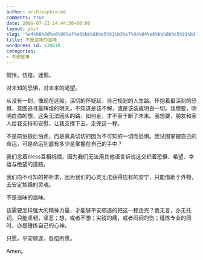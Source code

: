 ```yaml
---
author: archisophialee
comments: true
date: 2009-07-23 14:44:56+00:00
layout: post
slug: '%e4%b8%8d%e6%98%af%e6%bb%8b%e5%91%b3%e7%9a%84%e6%bb%8b%e5%91%b3'
title: 不是滋味的滋味
wordpress_id: 639618
categories:
- 考研故事
---
```


惆怅。仿徨。迷惘。

 

对未知的恐惧，对未来的渴望。

 

从没有一刻，像现在这般，深切的怀疑起，自己规划的人生路。怀抱着最深刻的恐惧，意图追寻最辉煌的明天。不知道是该不解，或是该装成明白一切。我想要，明明白白的想，这条无法回头的路，如何走，才不至于断了未来。我想要，朋友和家人给我支持和安慰，让我支撑下去，走完这一程。

 

不是前怕狼后怕虎，而是真真切切的因为不可知的一切而恐惧。我试图掌握自己的命运，可是命运到底有多少是掌握在自己的手中？

 

我们念着bless互相祝福，因为我们无法用其他语言诉说这交织着恐惧、希望、幸运与绝望的道路。

 

我们向不可知的神祈求，因为我们的心灵无法获得应有的安宁，只能借助于外物，去安定焦躁的灵魂。

 

不是滋味的滋味。

 

该需要怎样强大的精神力量，才能够平安顺遂的把这一程走完？我无言，亦无托词，只能坚韧，坚忍；想，或者不想；尖锐的痛，或者闷闷的伤；锤炼专业的同时，亦是锤炼自己的心神。

 

只愿，平安顺遂，各偿所愿。

 

Amen。

